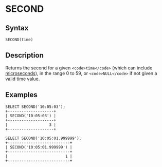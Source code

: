 
# SECOND

## Syntax


```
SECOND(time)
```

## Description


Returns the second for a given `<code>time</code>` (which can include [microseconds](microseconds-in-mariadb.md)), in the range 0 to 59, or `<code>NULL</code>` if not given a valid time value.


## Examples


```
SELECT SECOND('10:05:03');
+--------------------+
| SECOND('10:05:03') |
+--------------------+
|                  3 |
+--------------------+

SELECT SECOND('10:05:01.999999');
+---------------------------+
| SECOND('10:05:01.999999') |
+---------------------------+
|                         1 |
+---------------------------+
```
